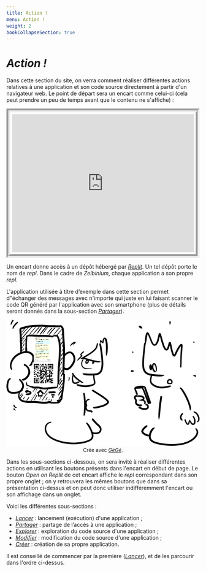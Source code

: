 ```yaml
---
title: Action !
menu: Action !
weight: 2
bookCollapseSection: true
---
```


# *Action !*

Dans cette section du site, on verra comment réaliser différentes actions relatives à une application et son code source directement à partir d'un navigateur web. Le point de départ sera un encart comme celui-ci (cela peut prendre un peu de temps avant que le contenu ne s'affiche) :

<div style="display: flex;">
<iframe style="margin: auto; border: groove 10px; padding: 5px;" src="https://replit.com/@Zelbinium/Messages?embed=true" width="500" height="360"></iframe>
</div>

Un encart donne accès à un dépôt hébergé par [*Replit*](../resources/replit/). Un tel dépôt porte le nom de *repl*. Dans le cadre de *Zelbinium*, chaque application a son propre *repl*.

L'application utilisée à titre d’exemple dans cette section permet d"échanger des messages avec n'importe qui juste en lui faisant scanner le code QR généré par l'application avec son smartphone (plus de détails seront donnés dans la sous-section [*Partager*](./share)).

<div style="width: 100%; text-align: center">
  <img style="margin: auto;" src="./Action.png"></img>
  <div style="font-size: small;">
    <span>Crée avec </span>
    <a href="https://framalab.org/gknd-creator/" target="_blank">
      <em>GéGé</em></a><span>.</span>
  </div>
</div>

Dans les sous-sections ci-dessous, on sera invité à réaliser différentes actions en utilisant les boutons présents dans l'encart en début de page. Le bouton *Open on Replit* de cet encart affiche le *repl* correspondant dans son propre onglet ; on y retrouvera les mêmes boutons que dans sa présentation ci-dessus et on peut donc utiliser indifféremment l'encart ou son affichage dans un onglet.

Voici les différentes sous-sections :

- [*Lancer*](./launch) : lancement (exécution) d'une application ;
- [*Partager*](./share) : partage de l’accès à une application ;
- [*Explorer*](./explore) : exploration du code source d'une application ;
- [*Modifier*](./modify) : modification du code source d'une application ;
- [*Créer*](./create) : création de sa propre application.

Il est conseillé de commencer par la première ([*Lancer*](./launch)), et de les parcourir dans l'ordre ci-dessus.
